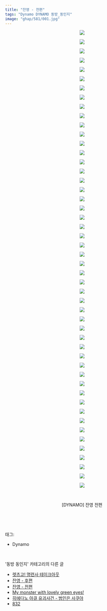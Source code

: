 ```yaml
---
title: "잔영 - 전편"
tags: "Dynamo DYNAMO 동방_동인지"
image: "ghap/581/001.jpg"
---
```

<div class="article">
<p style="text-align: center; clear: none; float: none;"><img src="{{ site.nasurl }}/ghap/581/001.jpg"/></p>
<p style="text-align: center; clear: none; float: none;"><img src="{{ site.nasurl }}/ghap/581/002.jpg"/></p>
<p style="text-align: center; clear: none; float: none;"><img src="{{ site.nasurl }}/ghap/581/003.jpg"/></p>
<p style="text-align: center; clear: none; float: none;"><img src="{{ site.nasurl }}/ghap/581/004.jpg"/></p>
<p style="text-align: center; clear: none; float: none;"><img src="{{ site.nasurl }}/ghap/581/005.jpg"/></p>
<p style="text-align: center; clear: none; float: none;"><img src="{{ site.nasurl }}/ghap/581/006.jpg"/></p>
<p style="text-align: center; clear: none; float: none;"><img src="{{ site.nasurl }}/ghap/581/007.jpg"/></p>
<p style="text-align: center; clear: none; float: none;"><img src="{{ site.nasurl }}/ghap/581/008.jpg"/></p>
<p style="text-align: center; clear: none; float: none;"><img src="{{ site.nasurl }}/ghap/581/009.jpg"/></p>
<p style="text-align: center; clear: none; float: none;"><img src="{{ site.nasurl }}/ghap/581/010.jpg"/></p>
<p style="text-align: center; clear: none; float: none;"><img src="{{ site.nasurl }}/ghap/581/011.jpg"/></p>
<p style="text-align: center; clear: none; float: none;"><img src="{{ site.nasurl }}/ghap/581/012.jpg"/></p>
<p style="text-align: center; clear: none; float: none;"><img src="{{ site.nasurl }}/ghap/581/013.jpg"/></p>
<p style="text-align: center; clear: none; float: none;"><img src="{{ site.nasurl }}/ghap/581/014.jpg"/></p>
<p style="text-align: center; clear: none; float: none;"><img src="{{ site.nasurl }}/ghap/581/015.jpg"/></p>
<p style="text-align: center; clear: none; float: none;"><img src="{{ site.nasurl }}/ghap/581/016.jpg"/></p>
<p style="text-align: center; clear: none; float: none;"><img src="{{ site.nasurl }}/ghap/581/017.jpg"/></p>
<p style="text-align: center; clear: none; float: none;"><img src="{{ site.nasurl }}/ghap/581/018.jpg"/></p>
<p style="text-align: center; clear: none; float: none;"><img src="{{ site.nasurl }}/ghap/581/019.jpg"/></p>
<p style="text-align: center; clear: none; float: none;"><img src="{{ site.nasurl }}/ghap/581/020.jpg"/></p>
<p style="text-align: center; clear: none; float: none;"><img src="{{ site.nasurl }}/ghap/581/021.jpg"/></p>
<p style="text-align: center; clear: none; float: none;"><img src="{{ site.nasurl }}/ghap/581/022.jpg"/></p>
<p style="text-align: center; clear: none; float: none;"><img src="{{ site.nasurl }}/ghap/581/023.jpg"/></p>
<p style="text-align: center; clear: none; float: none;"><img src="{{ site.nasurl }}/ghap/581/024.jpg"/></p>
<p style="text-align: center; clear: none; float: none;"><img src="{{ site.nasurl }}/ghap/581/025.jpg"/></p>
<p style="text-align: center; clear: none; float: none;"><img src="{{ site.nasurl }}/ghap/581/026.jpg"/></p>
<p style="text-align: center; clear: none; float: none;"><img src="{{ site.nasurl }}/ghap/581/027.jpg"/></p>
<p style="text-align: center; clear: none; float: none;"><img src="{{ site.nasurl }}/ghap/581/028.jpg"/></p>
<p style="text-align: center; clear: none; float: none;"><img src="{{ site.nasurl }}/ghap/581/029.jpg"/></p>
<p style="text-align: center; clear: none; float: none;"><img src="{{ site.nasurl }}/ghap/581/030.jpg"/></p>
<p style="text-align: center; clear: none; float: none;"><img src="{{ site.nasurl }}/ghap/581/031.jpg"/></p>
<p style="text-align: center; clear: none; float: none;"><img src="{{ site.nasurl }}/ghap/581/032.jpg"/></p>
<p style="text-align: center; clear: none; float: none;"><img src="{{ site.nasurl }}/ghap/581/033.jpg"/></p>
<p style="text-align: center; clear: none; float: none;"><img src="{{ site.nasurl }}/ghap/581/034.jpg"/></p>
<p style="text-align: center; clear: none; float: none;"><img src="{{ site.nasurl }}/ghap/581/035.jpg"/></p>
<p style="text-align: center; clear: none; float: none;"><img src="{{ site.nasurl }}/ghap/581/036.jpg"/></p>
<p style="text-align: center; clear: none; float: none;"><img src="{{ site.nasurl }}/ghap/581/037.jpg"/></p>
<p style="text-align: center; clear: none; float: none;"><img src="{{ site.nasurl }}/ghap/581/038.jpg"/></p>
<p style="text-align: center; clear: none; float: none;"><img src="{{ site.nasurl }}/ghap/581/039.jpg"/></p>
<p style="text-align: center; clear: none; float: none;"><img src="{{ site.nasurl }}/ghap/581/040.jpg"/></p>
<p style="text-align: center; clear: none; float: none;"><img src="{{ site.nasurl }}/ghap/581/041.jpg"/></p>
<p style="text-align: center; clear: none; float: none;"><img src="{{ site.nasurl }}/ghap/581/042.jpg"/></p>
<p style="text-align: center; clear: none; float: none;"><img src="{{ site.nasurl }}/ghap/581/043.jpg"/></p>
<p style="text-align: center; clear: none; float: none;"><img src="{{ site.nasurl }}/ghap/581/044.jpg"/></p>
<p style="text-align: center; clear: none; float: none;"><img src="{{ site.nasurl }}/ghap/581/045.jpg"/></p>
<p style="text-align: center; clear: none; float: none;"><img src="{{ site.nasurl }}/ghap/581/046.jpg"/></p>
<p style="text-align: center; clear: none; float: none;"><img src="{{ site.nasurl }}/ghap/581/047.jpg"/></p>
<p style="text-align: center; clear: none; float: none;"><img src="{{ site.nasurl }}/ghap/581/048.jpg"/></p>
<p style="text-align: center; clear: none; float: none;"><img src="{{ site.nasurl }}/ghap/581/049.jpg"/></p>
<p style="text-align: center; clear: none; float: none;"><img src="{{ site.nasurl }}/ghap/581/050.jpg"/></p>
<p style="text-align: center; clear: none; float: none;"><br/></p>
<p style="text-align: center; clear: none; float: none;">[DYNAMO] 잔영 전편</p>
<p><br/></p>
</div><br/>
<div class="tagTrail">
<p>태그: </p>
<ul>
<li>Dynamo</li>
</ul>
</div><br/>
<div class="another">
<p>'동방 동인지' 카테고리의 다른 글</p>
<ul>
<li><a href="/2016-06-27-ghap_583">렛츠고! 명련사 테이크아웃</a></li>
<li><a href="/2016-06-27-ghap_582">잔영 - 후편</a></li>
<li><a href="/2016-06-27-ghap_581">잔영 - 전편</a></li>
<li><a href="/2016-06-27-ghap_580">My monster with lovely green eyes!</a></li>
<li><a href="/2016-06-27-ghap_579">히에다노 아큐 유괴사건 - 범인은 사쿠야</a></li>
<li><a href="/2016-06-27-ghap_578">832</a></li>
</ul>
</div><br/>
<div class="cb_module cb_fluid">
<div class="cb_wrt cb_profile">
</div><!-- commentList close -->
</div><br/>
